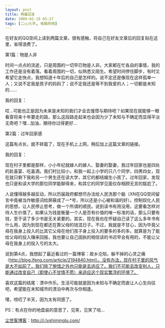 ```yaml
---
layout: post
title: 两篇回复
date: 2009-02-19 05:27
tags: [二○○九年, 电脑网络]
---
```

在好友的QQ空间上读到两篇文章，很有感触，将自己在好友文章后的回复贴在这里，省得浪费了。

第1篇：物是人非

时间一点点的流逝，只是周围的一切早已物是人非。大家都在忙各自的事情，我的工作还是没有着落。看着周围的一切，似熟悉又陌生。希望时间停住脚步，有时又希望它走快点，我想知道十年后的自己是怎样的。说不定还是像现在这样孤单一人；又说不定我是孩子的妈妈了；说不定我还是等不到我爱的人；一切都是未知的……

我的回复：

哎…可能也正是因为未来是未知的我们才会去憧憬与期待吧？如果现在就能够一眼看穿将来十年要走的路，那么这段路走起来也会因为少了未知与不确定而显得平淡无奇吧？嘿…加油，期待你过得更好…

第2篇：过年回家感

这篇有点长，就不转载了，现在手机上上网，稍后加上这篇文章的链接。

我的回复：

现在村子里都是那样，小小年纪就嫁人的嫁人、娶妻的娶妻，我过年回家也是四处的赴喜宴、吃喜酒。我们村比较小，和我一起上小学的只八个同学，四男四女，现在就只剩下我和另一个男生还在读大学，其它的都结婚生小孩了。过年回家，发现也只是和读大学的那位同学能聊得来，和其它的同学见面仅存相顾无言的尴尬了。

人说懂得越多越反动，所以历届政府都想尽办法给人民洗那个脑（XN在QQ空间留言中竟被当作敏感词给屏蔽成了一*号，所以还是小心被和谐的好）。控制奴化人民的思想，让人民停止思考，做一个所谓的顺民。说到读书有用没用，这要看怎样对待人生价值了。如果认为钱是衡量一个人是否有价值的唯一标准的话，那么只要有钱，至于读了多少书是无关紧要的。其实，现在我也在怀疑自己读了这么多年书有什么用，因为到现在都还在靠父母的钱混日子。不过，我就是不甘心，因为毕竟父母在我身上投入的比其它父母在他们孩子身上投入的要多的多的多。就算是为了能给父母的投入赚来回报，我也要让自己固执的相信读的书迟早会有用的，不能让父母在我身上的投入亏的太大。

说到第4点，我想起了最近看过的一篇博客：故乡沦陷，躲不掉的心灵之痛（http://blog.ifeng.com/article/2194840.html）。没有办法，现在村子里的风气是大不如前了，我们除了惋惜之外也只能是去适应了。我们不可能去改变别人，只能通过改变自己（即使心不甘情不愿）来适应这个现实繁浮的环境了。

喜欢这篇的结尾：漂中作乐。生活可能就是因为未知与不确定而直让人心生向往吧，希望能在未知城市的漂泊中再次与你相逢。

嘿，唠叨了半天，因为太有同感了。

PS：有点在你的地盘装的意思了，见笑，见笑了哈…

<a href="http://i.lvshiminglu.com/">尘世客博客</a>：<a href="http://i.lvshiminglu.com/">http://i.lvshiminglu.com/</a>

